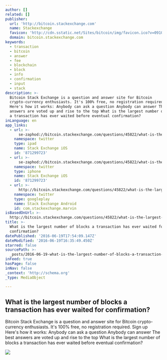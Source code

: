 ```yaml
---
author: []
related: []
publisher:
  url: 'http://bitcoin.stackexchange.com'
  name: Stackexchange
  favicon: 'http://cdn.sstatic.net/Sites/bitcoin/img/favicon.ico?v=0910168c5c65'
  domain: bitcoin.stackexchange.com
keywords:
  - transaction
  - bitcoin
  - answer
  - fee
  - blockchain
  - block
  - info
  - confirmation
  - input
  - stack
description: >-
  Bitcoin Stack Exchange is a question and answer site for Bitcoin
  crypto-currency enthusiasts. It's 100% free, no registration required. Sign up
  Here's how it works: Anybody can ask a question Anybody can answer The best
  answers are voted up and rise to the top What is the largest number of blocks
  a transaction has ever waited before eventual confirmation?
inLanguage: en
app_links:
  - url: >-
      se-zaphod://bitcoin.stackexchange.com/questions/45822/what-is-the-largest-number-of-blocks-a-transaction-has-ever-waited-for-confirmat
    namespace: twitter
    type: ipad
    name: Stack Exchange iOS
    id: '871299723'
  - url: >-
      se-zaphod://bitcoin.stackexchange.com/questions/45822/what-is-the-largest-number-of-blocks-a-transaction-has-ever-waited-for-confirmat
    namespace: twitter
    type: iphone
    name: Stack Exchange iOS
    id: '871299723'
  - url: >-
      http://bitcoin.stackexchange.com/questions/45822/what-is-the-largest-number-of-blocks-a-transaction-has-ever-waited-for-confirmat
    namespace: twitter
    type: googleplay
    name: Stack Exchange Android
    id: com.stackexchange.marvin
isBasedOnUrl: >-
  http://bitcoin.stackexchange.com/questions/45822/what-is-the-largest-number-of-blocks-a-transaction-has-ever-waited-for-confirmat
title: >-
  What is the largest number of blocks a transaction has ever waited for
  confirmation?
datePublished: '2016-06-19T17:54:09.147Z'
dateModified: '2016-06-19T16:35:49.450Z'
starred: false
sourcePath: >-
  _posts/2016-06-19-what-is-the-largest-number-of-blocks-a-transaction-has-ever.md
inFeed: true
hasPage: false
inNav: false
_context: 'http://schema.org'
_type: MediaObject

---
```

<article style=""><h1>What is the largest number of blocks a transaction has ever waited for confirmation?</h1><p>Bitcoin Stack Exchange is a question and answer site for Bitcoin crypto-currency enthusiasts. It's 100% free, no registration required. Sign up Here's how it works: Anybody can ask a question Anybody can answer The best answers are voted up and rise to the top What is the largest number of blocks a transaction has ever waited before eventual confirmation?</p><img src="http://cdn.sstatic.net/Sites/bitcoin/img/apple-touch-icon.png?v=a43e5a337e6b&amp;a" /></article>